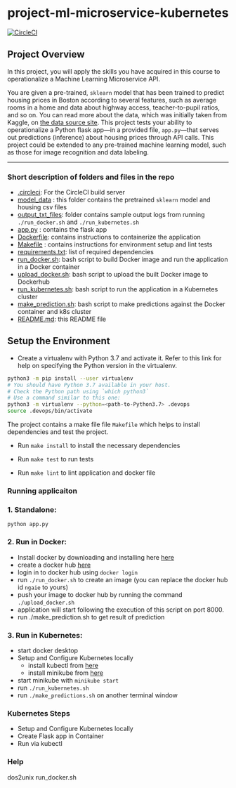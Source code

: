 # project-ml-microservice-kubernetes

[![CircleCI](https://dl.circleci.com/status-badge/img/gh/NfoTECH/project-ml-microservice-kubernetes/tree/main.svg?style=svg)](https://dl.circleci.com/status-badge/redirect/gh/NfoTECH/project-ml-microservice-kubernetes/tree/main)

## Project Overview

In this project, you will apply the skills you have acquired in this course to operationalize a Machine Learning Microservice API. 

You are given a pre-trained, `sklearn` model that has been trained to predict housing prices in Boston according to several features, such as average rooms in a home and data about highway access, teacher-to-pupil ratios, and so on. You can read more about the data, which was initially taken from Kaggle, on [the data source site](https://www.kaggle.com/c/boston-housing). This project tests your ability to operationalize a Python flask app—in a provided file, `app.py`—that serves out predictions (inference) about housing prices through API calls. This project could be extended to any pre-trained machine learning model, such as those for image recognition and data labeling.

---
### Short description of folders and files in the repo

* [.circleci](/project-ml-microservice-kubernetes/.circleci): For the CircleCI build server
* [model_data](/project-ml-microservice-kubernetes/model_data) : this folder contains the pretrained `sklearn` model and housing csv files
* [output_txt_files](/project-ml-microservice-kubernetes/output_txt_files): folder contains sample output logs from running `./run_docker.sh` and `./run_kubernetes.sh`
* [app.py](/project-ml-microservice-kubernetes/app.py) : contains the flask app
* [Dockerfile](/project-ml-microservice-kubernetes/app.py): contains instructions to containerize the application
* [Makefile](/project-ml-microservice-kubernetes/Makefile) : contains instructions for environment setup and lint tests
* [requirements.txt](/project-ml-microservice-kubernetes/requirements.txt): list of required dependencies
* [run_docker.sh](/project-ml-microservice-kubernetes/run_docker.sh): bash script to build Docker image and run the application in a Docker container
* [upload_docker.sh](/project-ml-microservice-kubernetes/upload_docker.sh): bash script to upload the built Docker image to Dockerhub
* [run_kubernetes.sh](/project-ml-microservice-kubernetes/run_kubernetes.sh): bash script to run the application in a Kubernetes cluster
* [make_prediction.sh](/project-ml-microservice-kubernetes/make_prediction.sh): bash script to make predictions against the Docker container and k8s cluster
* [README.md](/project-ml-microservice-kubernetes/README.md): this README file


## Setup the Environment

* Create a virtualenv with Python 3.7 and activate it. Refer to this link for help on specifying the Python version in the virtualenv. 
```bash
python3 -m pip install --user virtualenv
# You should have Python 3.7 available in your host. 
# Check the Python path using `which python3`
# Use a command similar to this one:
python3 -m virtualenv --python=<path-to-Python3.7> .devops
source .devops/bin/activate
```

The project contains a make file file `Makefile` which helps to install dependencies and test the project.
* Run `make install` to install the necessary dependencies

* Run `make test` to run tests

* Run `make lint` to lint application and docker file

### Running applicaiton

### 1. Standalone: 
 `python app.py`


### 2. Run in Docker: 
- Install docker by downloading and installing here [here](https://www.docker.com/)
- create a docker hub [here](https://hub.docker.com/)
- login in to docker hub using `docker login`
- run `./run_docker.sh` to create an image (you can replace the docker hub id `ngaie` to yours)
- push your image to docker hub by running the command `./upload_docker.sh`
- application will start following the execution of this script on port 8000.
- run ./make_prediction.sh to get result of prediction


### 3. Run in Kubernetes:
- start docker desktop
- Setup and Configure Kubernetes locally
    * install kubectl from [here](https://kubernetes.io/docs/tasks/tools/install-kubectl-linux/)
    * install minikube from [here](https://minikube.sigs.k8s.io/docs/start/)
- start minikube with `minikube start`    
- run `./run_kubernetes.sh` 
- run `./make_predictions.sh` on another terminal window

### Kubernetes Steps

* Setup and Configure Kubernetes locally
* Create Flask app in Container
* Run via kubectl


### Help
dos2unix run_docker.sh